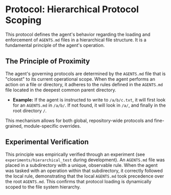 # Protocol: Hierarchical Protocol Scoping

This protocol defines the agent's behavior regarding the loading and enforcement of `AGENTS.md` files in a hierarchical file structure. It is a fundamental principle of the agent's operation.

## The Principle of Proximity

The agent's governing protocols are determined by the `AGENTS.md` file that is "closest" to its current operational scope. When the agent performs an action on a file or directory, it adheres to the rules defined in the `AGENTS.md` file located in the deepest common parent directory.

- **Example:** If the agent is instructed to write to `/a/b/c.txt`, it will first look for an `AGENTS.md` in `/a/b/`. If not found, it will look in `/a/`, and finally in the root directory `/`.

This mechanism allows for both global, repository-wide protocols and fine-grained, module-specific overrides.

## Experimental Verification

This principle was empirically verified through an experiment (see `experiments/hierarchical_test` during development). An `AGENTS.md` file was placed in a subdirectory with a unique, observable rule. When the agent was tasked with an operation within that subdirectory, it correctly followed the local rule, demonstrating that the local `AGENTS.md` took precedence over the root `AGENTS.md`. This confirms that protocol loading is dynamically scoped to the file system hierarchy.